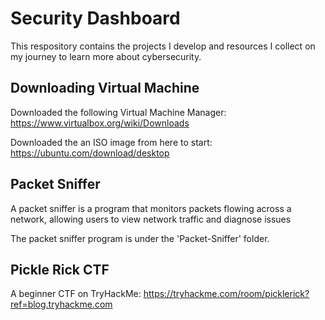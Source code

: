 # Security Dashboard
This respository contains the projects I develop and resources I collect on my journey to learn more about cybersecurity. 

## Downloading Virtual Machine 

Downloaded the following Virtual Machine Manager: https://www.virtualbox.org/wiki/Downloads 

Downloaded the an ISO image from here to start: https://ubuntu.com/download/desktop 

## Packet Sniffer

A packet sniffer is a program that monitors packets flowing across a network, allowing users to view network traffic and diagnose issues

The packet sniffer program is under the 'Packet-Sniffer' folder. 

## Pickle Rick CTF

A beginner CTF on TryHackMe: https://tryhackme.com/room/picklerick?ref=blog.tryhackme.com 